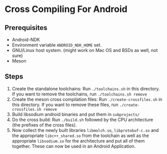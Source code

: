 Cross Compiling For Android
===========================

Prerequisites
-------------
* Android-NDK
* Environment variable `ANDROID_NDK_HOME` set.
* GNU/Linux host system. (might work on Mac OS and BSDs as well, not sure)
* Meson

Steps
-----
1. Create the standalone toolchains: Run `./toolchains.sh` in this directory. If you want to remove the toolchains, run `./toolchains.sh remove`
2. Create the meson cross compilation files: Run `./create-crossfiles.sh` in this directory. If you want to remove these files, run `./create-crossfiles.sh remove`
3. Build libsodium android binaries and put them in `subprojects/`
4. Do the cross build: Run `./build.sh` followed by the CPU architecture (the prefixes of the cross files).
5. Now collect the newly built libraries `libmolch.so`, `libprotobuf-c.so` and the appropriate `libc++_shared.so` from the toolchain as well as the appropriate `libsodium.so` for the architecture and put all of them together. These can now be used in an Android Application.
